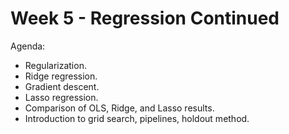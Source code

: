 # Week 5 - Regression Continued

Agenda:  
- Regularization.  
- Ridge regression.  
- Gradient descent.  
- Lasso regression.  
- Comparison of OLS, Ridge, and Lasso results.  
- Introduction to grid search, pipelines, holdout method.  
